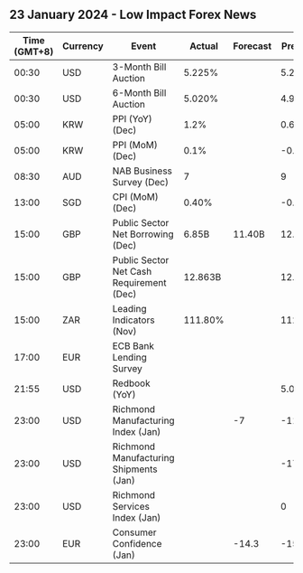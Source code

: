 ## 23 January 2024 - Low Impact Forex News

| Time (GMT+8) | Currency | Event | Actual | Forecast | Previous |
|------|----------|-------|--------|----------|----------|
| 00:30 | USD | 3-Month Bill Auction | 5.225% |  | 5.225% |
| 00:30 | USD | 6-Month Bill Auction | 5.020% |  | 4.975% |
| 05:00 | KRW | PPI (YoY) (Dec) | 1.2% |  | 0.6% |
| 05:00 | KRW | PPI (MoM) (Dec) | 0.1% |  | -0.4% |
| 08:30 | AUD | NAB Business Survey (Dec) | 7 |  | 9 |
| 13:00 | SGD | CPI (MoM) (Dec) | 0.40% |  | -0.20% |
| 15:00 | GBP | Public Sector Net Borrowing (Dec) | 6.85B | 11.40B | 12.78B |
| 15:00 | GBP | Public Sector Net Cash Requirement (Dec) | 12.863B |  | 12.583B |
| 15:00 | ZAR | Leading Indicators (Nov) | 111.80% |  | 112.00% |
| 17:00 | EUR | ECB Bank Lending Survey |  |  |  |
| 21:55 | USD | Redbook (YoY) |  |  | 5.0% |
| 23:00 | USD | Richmond Manufacturing Index (Jan) |  | -7 | -11 |
| 23:00 | USD | Richmond Manufacturing Shipments (Jan) |  |  | -17 |
| 23:00 | USD | Richmond Services Index (Jan) |  |  | 0 |
| 23:00 | EUR | Consumer Confidence (Jan) |  | -14.3 | -15.0 |
